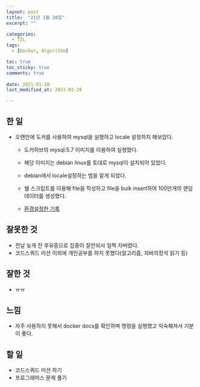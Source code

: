 ```yaml
---
layout: post
title:  "21년 1월 28일"
excerpt: ""

categories:
  - TIL
tags:
  - [Docker, Algorithm]

toc: true
toc_sticky: true
comments: true
 
date: 2021-01-28
last_modified_at: 2021-01-28

---
```


## 한 일

- 오랜만에 도커를 사용하여 mysql을 실행하고 locale 설정까지 해보았다.

  - 도커허브의 mysql:5.7 이미지를 이용하여 실행했다.
  - 해당 이미지는 debian linux를 토대로 mysql이 설치되어 있었다.
  - debian에서 locale설정하는 법을 알게 되었다.
  - 쉘 스크립트를 이용해 file을 작성하고 file을 bulk insert하여 100만개의 랜덤데이터를 생성했다.

  - [환경설정한 기록](https://isaac56.github.io/docker/2021/01/28/Docker_mysql_image_run_config.html)

## 잘못한 것

- 전날 늦게 잔 후유증으로 집중이 잘안되서 일찍 자버렸다.
- 코드스쿼드 미션 이외에 개인공부를 하지 못했다(알고리즘, 자바의정석 읽기 등)

## 잘한 것

- ㅠㅠ

## 느낌

- 자주 사용하지 못해서 docker docs를 확인하며 명령을 실행했고 익숙해져서 기분이 좋다.

## 할 일

- 코드스쿼드 미션 하기
- 프로그래머스 문제 풀기

